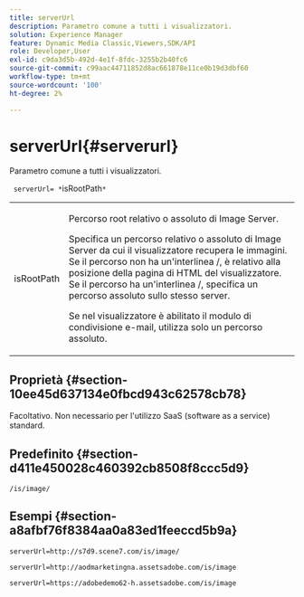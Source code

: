 ```yaml
---
title: serverUrl
description: Parametro comune a tutti i visualizzatori.
solution: Experience Manager
feature: Dynamic Media Classic,Viewers,SDK/API
role: Developer,User
exl-id: c9da3d5b-492d-4e1f-8fdc-3255b2b40fc6
source-git-commit: c99aac44711852d8ac661878e11ce0b19d3dbf60
workflow-type: tm+mt
source-wordcount: '100'
ht-degree: 2%

---
```


# serverUrl{#serverurl}

Parametro comune a tutti i visualizzatori.

` serverUrl= *`isRootPath`*`

<table id="table_9B98C97485DD4DEB8A6ECBCE8DF6B886"> 
 <tbody> 
  <tr> 
   <td colname="col1"> <p> <span class="codeph"> <span class="varname"> isRootPath</span> </span> </p> </td> 
   <td colname="col2"> <p>Percorso root relativo o assoluto di Image Server. </p> <p> Specifica un percorso relativo o assoluto di Image Server da cui il visualizzatore recupera le immagini. Se il percorso non ha un'interlinea <span class="filepath"> /</span>, è relativo alla posizione della pagina di HTML del visualizzatore. Se il percorso ha un'interlinea <span class="filepath"> /</span>, specifica un percorso assoluto sullo stesso server. </p> <p> Se nel visualizzatore è abilitato il modulo di condivisione e-mail, utilizza solo un percorso assoluto. </p> </td> 
  </tr> 
 </tbody> 
</table>

## Proprietà {#section-10ee45d637134e0fbcd943c62578cb78}

Facoltativo. Non necessario per l&#39;utilizzo SaaS (software as a service) standard.

## Predefinito {#section-d411e450028c460392cb8508f8ccc5d9}

`/is/image/`

## Esempi {#section-a8afbf76f8384aa0a83ed1feeccd5b9a}

```
serverUrl=http://s7d9.scene7.com/is/image/
```

```
serverUrl=http://aodmarketingna.assetsadobe.com/is/image
```

```
serverUrl=https://adobedemo62-h.assetsadobe.com/is/image
```
